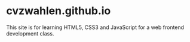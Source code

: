 # cvzwahlen.github.io
This site is for learning HTML5, CSS3 and JavaScript for a web frontend development class.
